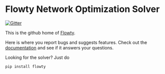 # Flowty Network Optimization Solver

[![Gitter](https://badges.gitter.im/flowty/community.svg)](https://gitter.im/flowty/community?utm_source=badge&utm_medium=badge&utm_campaign=pr-badge)

This is the github home of [Flowty](https://flowty.ai).

Here is where you report bugs and suggests features. Check out the [documentation](https://docs.flowty.ai) and see if it answers your questions.

Looking for the solver? Just do

```sh
pip install flowty
```

